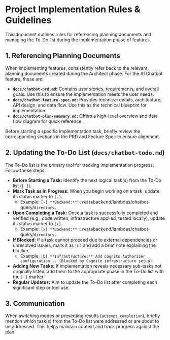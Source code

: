 # Project Implementation Rules & Guidelines

This document outlines rules for referencing planning documents and managing the To-Do list during the implementation phase of features.

## 1. Referencing Planning Documents

When implementing features, consistently refer back to the relevant planning documents created during the Architect phase. For the AI Chatbot feature, these are:

- **`docs/chatbot-prd.md`:** Contains user stories, requirements, and overall goals. Use this to ensure the implementation meets the user needs.
- **`docs/chatbot-feature-spec.md`:** Provides technical details, architecture, API design, and data flow. Use this as the technical blueprint for implementation.
- **`docs/chatbot-plan-summary.md`:** Offers a high-level overview and data flow diagram for quick reference.

Before starting a specific implementation task, briefly review the corresponding sections in the PRD and Feature Spec to ensure alignment.

## 2. Updating the To-Do List (`docs/chatbot-todo.md`)

The To-Do list is the primary tool for tracking implementation progress. Follow these steps:

- **Before Starting a Task:** Identify the next logical task(s) from the To-Do list (`[ ]`).
- **Mark Task as In Progress:** When you begin working on a task, update its status marker to `[-]`.
  - Example: `[-] **Backend:** Create`backend/lambdas/chatbot-query/`directory.`
- **Upon Completing a Task:** Once a task is successfully completed and verified (e.g., code written, infrastructure applied, tested locally), update its status marker to `[x]`.
  - Example: `[x] **Backend:** Create`backend/lambdas/chatbot-query/`directory.`
- **If Blocked:** If a task cannot proceed due to external dependencies or unresolved issues, mark it as `[b]` and add a brief note explaining the blocker.
  - Example: `[b] **Infrastructure:** Add Cognito Authorizer configuration... (Blocked by Cognito infrastructure setup)`
- **Adding New Tasks:** If implementation reveals necessary sub-tasks not originally listed, add them to the appropriate phase in the To-Do list with the `[ ]` marker.
- **Regular Updates:** Aim to update the To-Do list after completing each significant step or tool use.

## 3. Communication

When switching modes or presenting results (`attempt_completion`), briefly mention which task(s) from the To-Do list were addressed or are about to be addressed. This helps maintain context and track progress against the plan.
